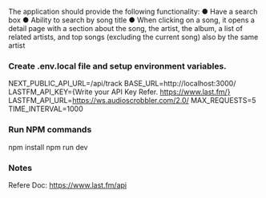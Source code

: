The application should provide the following functionality:
● Have a search box
● Ability to search by song title
● When clicking on a song, it opens a detail page with a section about the song, the artist,
the album, a list of related artists, and top songs (excluding the current song) also by the
same artist

### Create .env.local file and setup environment variables.

NEXT_PUBLIC_API_URL=/api/track
BASE_URL=http://localhost:3000/
LASTFM_API_KEY={Write your API Key Refer. https://www.last.fm/}
LASTFM_API_URL=https://ws.audioscrobbler.com/2.0/
MAX_REQUESTS=5
TIME_INTERVAL=1000

### Run NPM commands

npm install
npm run dev

### Notes

Refere Doc: https://www.last.fm/api
